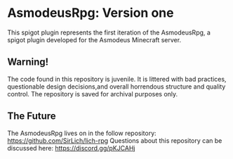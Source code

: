 # AsmodeusRpg: Version one  
This spigot plugin represents the first iteration of the AsmodeusRpg, a spigot plugin developed for the Asmodeus Minecraft server. 

## Warning!
The code found in this repository is juvenile. It is littered with bad practices, questionable design decisions,and overall horrendous structure and quality control. The repository is saved for archival purposes only.

## The Future 
The AsmodeusRpg lives on in the follow repository: https://github.com/SirLich/lich-rpg
Questions about this repository can be discussed here: https://discord.gg/pKJCAHj
